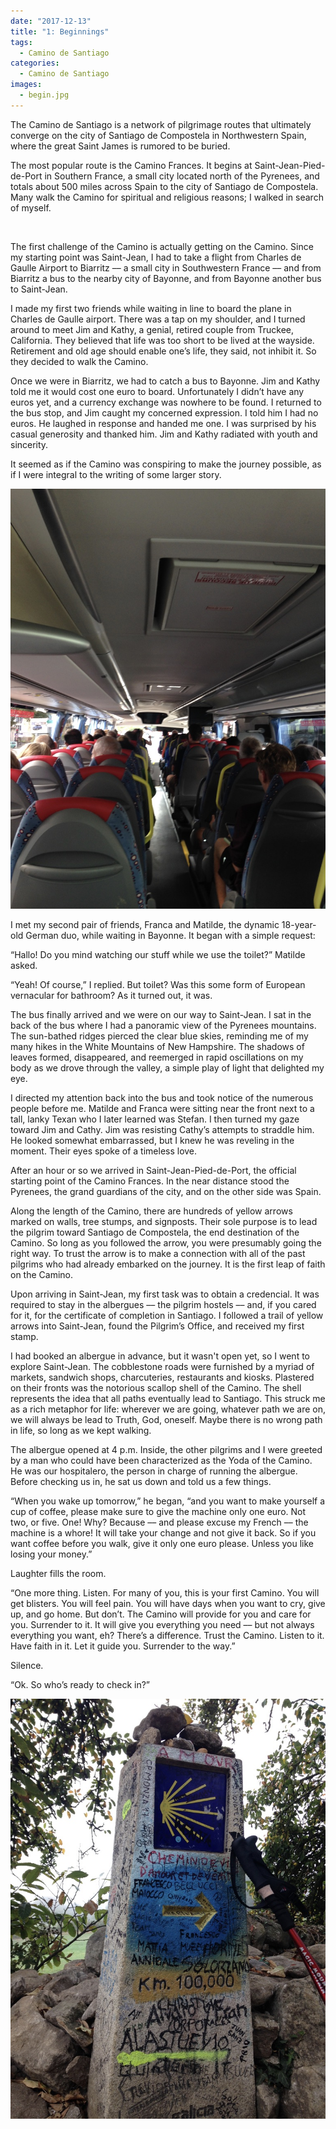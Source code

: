 ```yaml
---
date: "2017-12-13"
title: "1: Beginnings"
tags: 
  - Camino de Santiago
categories:
  - Camino de Santiago
images:
  - begin.jpg
---
```


The Camino de Santiago is a network of pilgrimage routes that ultimately converge on the city of Santiago de Compostela in Northwestern Spain, where the great Saint James is rumored to be buried. 

The most popular route is the Camino Frances. It begins at Saint-Jean-Pied-de-Port in Southern France, a small city located north of the Pyrenees, and totals about 500 miles across Spain to the city of Santiago de Compostela. Many walk the Camino for spiritual and religious reasons; I walked in search of myself.

<br>

The first challenge of the Camino is actually getting on the Camino. Since my starting point was Saint-Jean, I had to take a flight from Charles de Gaulle Airport to Biarritz –– a small city in Southwestern France –– and from Biarritz a bus to the nearby city of Bayonne, and from Bayonne another bus to Saint-Jean. 

I made my first two friends while waiting in line to board the plane in Charles de Gaulle airport. There was a tap on my shoulder, and I turned around to meet Jim and Kathy, a genial, retired couple from Truckee, California. They believed that life was too short to be lived at the wayside. Retirement and old age should enable one’s life, they said, not inhibit it. So they decided to walk the Camino. 

Once we were in Biarritz, we had to catch a bus to Bayonne. Jim and Kathy told me it would cost one euro to board. Unfortunately I didn’t have any euros yet, and a currency exchange was nowhere to be found. I returned to the bus stop, and Jim caught my concerned expression. I told him I had no euros. He laughed in response and handed me one. I was surprised by his casual generosity and thanked him. Jim and Kathy radiated with youth and sincerity. 

It seemed as if the Camino was conspiring to make the journey possible, as if I were integral to the writing of some larger story.

![](bus.jpeg)

I met my second pair of friends, Franca and Matilde, the dynamic 18-year-old German duo, while waiting in Bayonne. It began with a simple request:

“Hallo! Do you mind watching our stuff while we use the toilet?” Matilde asked.

“Yeah! Of course,” I replied. But toilet? Was this some form of European vernacular for bathroom? As it turned out, it was.

The bus finally arrived and we were on our way to Saint-Jean. I sat in the back of the bus where I had a panoramic view of the Pyrenees mountains. The sun-bathed ridges pierced the clear blue skies, reminding me of my many hikes in the White Mountains of New Hampshire. The shadows of leaves formed, disappeared, and reemerged in rapid oscillations on my body as we drove through the valley, a simple play of light that delighted my eye.

I directed my attention back into the bus and took notice of the numerous people before me. Matilde and Franca were sitting near the front next to a tall, lanky Texan who I later learned was Stefan. I then turned my gaze toward Jim and Cathy. Jim was resisting Cathy’s attempts to straddle him. He looked somewhat embarrassed, but I knew he was reveling in the moment. Their eyes spoke of a timeless love.

After an hour or so we arrived in Saint-Jean-Pied-de-Port, the official starting point of the Camino Frances. In the near distance stood the Pyrenees, the grand guardians of the city, and on the other side was Spain.



Along the length of the Camino, there are hundreds of yellow arrows marked on walls, tree stumps, and signposts. Their sole purpose is to lead the pilgrim toward Santiago de Compostela, the end destination of the Camino. So long as you followed the arrow, you were presumably going the right way. To trust the arrow is to make a connection with all of the past pilgrims who had already embarked on the journey. It is the first leap of faith on the Camino.

Upon arriving in Saint-Jean, my first task was to obtain a credencial. It was required to stay in the albergues –– the pilgrim hostels –– and, if you cared for it, for the certificate of completion in Santiago. I followed a trail of yellow arrows into Saint-Jean, found the Pilgrim’s Office, and received my first stamp. 

I had booked an albergue in advance, but it wasn't open yet, so I went to explore Saint-Jean. The cobblestone roads were furnished by a myriad of markets, sandwich shops, charcuteries, restaurants and kiosks. Plastered on their fronts was the notorious scallop shell of the Camino. The shell represents the idea that all paths eventually lead to Santiago. This struck me as a rich metaphor for life: wherever we are going, whatever path we are on, we will always be lead to Truth, God, oneself. Maybe there is no wrong path in life, so long as we kept walking.

The albergue opened at 4 p.m. Inside, the other pilgrims and I were greeted by a man who could have been characterized as the Yoda of the Camino. He was our hospitalero, the person in charge of running the albergue. Before checking us in, he sat us down and told us a few things.

“When you wake up tomorrow,” he began, “and you want to make yourself a cup of coffee, please make sure to give the machine only one euro. Not two, or five. One! Why? Because –– and please excuse my French –– the machine is a whore! It will take your change and not give it back. So if you want coffee before you walk, give it only one euro please. Unless you like losing your money.”

Laughter fills the room.

“One more thing. Listen. For many of you, this is your first Camino. You will get blisters. You will feel pain. You will have days when you want to cry, give up, and go home. But don’t. The Camino will provide for you and care for you. Surrender to it. It will give you everything you need –– but not always everything you want, eh? There’s a difference. Trust the Camino. Listen to it. Have faith in it. Let it guide you. Surrender to the way.”

Silence.

“Ok. So who’s ready to check in?”

![](begin.jpg)